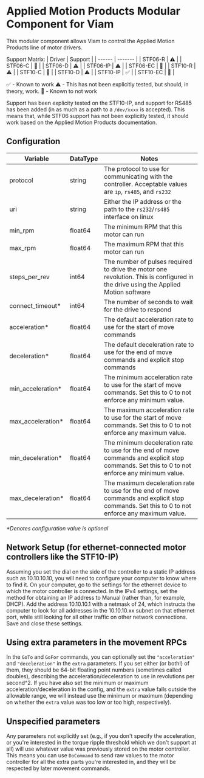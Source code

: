 # Applied Motion Products Modular Component for Viam

This modular component allows Viam to control the Applied Motion Products line of motor drivers.

Support Matrix:
| Driver | Support |
| ------ | ------- |
| STF06-R | :warning: |
| STF06-C | :no_entry_sign: |
| STF06-D | :warning: |
| STF06-IP | :warning: |
| STF06-EC | :no_entry_sign: |
| STF10-R | :warning: |
| STF10-C | :no_entry_sign: |
| STF10-D | :warning: |
| STF10-IP | :white_check_mark: |
| STF10-EC | :no_entry_sign: |

:white_check_mark: - Known to work
:warning: - This has not been explicitly tested, but should, in theory, work.
:no_entry_sign: - Known to not work

Support has been explicity tested on the STF10-IP, and support for RS485 has been added (in as much as a path to a `/dev/xxxx` is accepted). This means that, while STF06 support has not been explicitly tested, it should work based on the Applied Motion Products documentation.

## Configuration
| Variable | DataType | Notes |
| -------- | -------- | ----- |
| protocol | string   | The protocol to use for communicating with the controller. Acceptable values are `ip`, `rs485`, and `rs232` |
| uri      | string   | Either the IP address or the path to the `rs232`/`rs485` interface on linux |
| min_rpm  | float64  | The minimum RPM that this motor can run |
| max_rpm  | float64  | The maximum RPM that this motor can run |
| steps_per_rev | int64 | The number of pulses required to drive the motor one revolution. This is configured in the drive using the Applied Motion software |
| connect_timeout* | int64 | The number of seconds to wait for the drive to respond |
| acceleration* | float64 | The default acceleration rate to use for the start of move commands |
| deceleration* | float64 | The default deceleration rate to use for the end of move commands and explicit stop commands |
| min_acceleration* | float64 | The minimum acceleration rate to use for the start of move commands. Set this to 0 to not enforce any minimum value. |
| max_acceleration* | float64 | The maximum acceleration rate to use for the start of move commands. Set this to 0 to not enforce any maximum value. |
| min_deceleration* | float64 | The minimum deceleration rate to use for the end of move commands and explicit stop commands. Set this to 0 to not enforce any minimum value. |
| max_deceleration* | float64 | The maximum deceleration rate to use for the end of move commands and explicit stop commands. Set this to 0 to not enforce any maximum value. |

_*Denotes configuration value is optional_

## Network Setup (for ethernet-connected motor controllers like the STF10-IP)

Assuming you set the dial on the side of the controller to a static IP address such as 10.10.10.10, you will need to configure your computer to know where to find it. On your computer, go to the settings for the ethernet device to which the motor controller is connected. In the IPv4 settings, set the method for obtaining an IP address to Manual (rather than, for example, DHCP). Add the address 10.10.10.1 with a netmask of 24, which instructs the computer to look for all addresses in the 10.10.10.xx subnet on that ethernet port, while still looking for all other traffic on other network connections. Save and close these settings.

## Using extra parameters in the movement RPCs

In the `GoTo` and `GoFor` commands, you can optionally set the `"acceleration"` and `"deceleration"` in the `extra` parameters. If you set either (or both!) of them, they should be 64-bit floating point numbers (sometimes called doubles), describing the acceleration/deceleration to use in revolutions per second^2. If you have also set the minimum or maximum acceleration/deceleration in the config, and the `extra` value falls outside the allowable range, we will instead use the minimum or maximum (depending on whether the `extra` value was too low or too high, respectively).

## Unspecified parameters

Any parameters not explicitly set (e.g., if you don't specify the acceleration, or you're interested in the torque ripple threshold which we don't support at all) will use whatever value was previously stored on the motor controller. This means you can use `DoCommand` to send raw values to the motor controller for all the extra parts you're interested in, and they will be respected by later movement commands.
